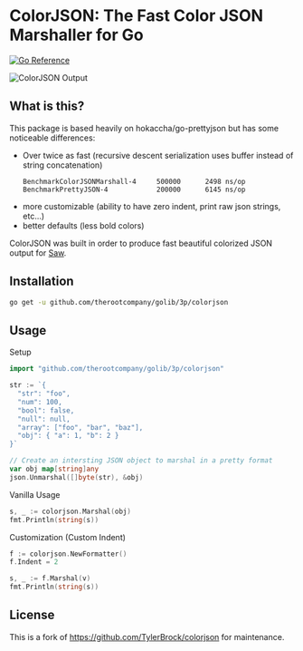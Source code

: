 # ColorJSON: The Fast Color JSON Marshaller for Go

[![Go Reference](https://pkg.go.dev/badge/github.com/therootcompany/golib/3p/colorjson.svg)](https://pkg.go.dev/github.com/therootcompany/golib/3p/colorjson)

![ColorJSON Output](https://i.imgur.com/pLtCXhb.png)

## What is this?

This package is based heavily on hokaccha/go-prettyjson but has some noticeable differences:

- Over twice as fast (recursive descent serialization uses buffer instead of string concatenation)
   ```
   BenchmarkColorJSONMarshall-4     500000      2498 ns/op
   BenchmarkPrettyJSON-4            200000      6145 ns/op
   ```
- more customizable (ability to have zero indent, print raw json strings, etc...)
- better defaults (less bold colors)

ColorJSON was built in order to produce fast beautiful colorized JSON output for [Saw](http://github.com/TylerBrock/saw).

## Installation

```sh
go get -u github.com/therootcompany/golib/3p/colorjson
```

## Usage

Setup

```go
import "github.com/therootcompany/golib/3p/colorjson"

str := `{
  "str": "foo",
  "num": 100,
  "bool": false,
  "null": null,
  "array": ["foo", "bar", "baz"],
  "obj": { "a": 1, "b": 2 }
}`

// Create an intersting JSON object to marshal in a pretty format
var obj map[string]any
json.Unmarshal([]byte(str), &obj)
```

Vanilla Usage

```go
s, _ := colorjson.Marshal(obj)
fmt.Println(string(s))
```

Customization (Custom Indent)

```go
f := colorjson.NewFormatter()
f.Indent = 2

s, _ := f.Marshal(v)
fmt.Println(string(s))
```

## License

This is a fork of <https://github.com/TylerBrock/colorjson> for maintenance.
